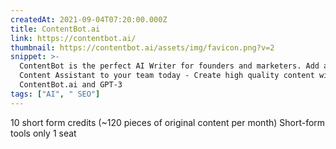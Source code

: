 ```yaml
---
createdAt: 2021-09-04T07:20:00.000Z
title: ContentBot.ai
link: https://contentbot.ai/
thumbnail: https://contentbot.ai/assets/img/favicon.png?v=2
snippet: >-
  ContentBot is the perfect AI Writer for founders and marketers. Add an AI
  Content Assistant to your team today - Create high quality content with
  ContentBot.ai and GPT-3
tags: ["AI", " SEO"]
---
```

10 short form credits (~120 pieces of original content per month)
 Short-form tools only
 1 seat